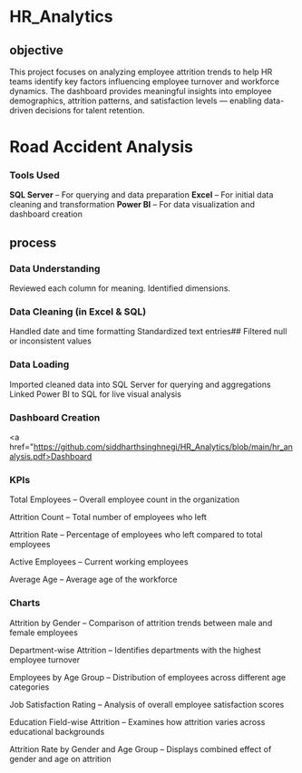 # HR_Analytics
## objective
This project focuses on analyzing employee attrition trends to help HR teams identify key factors influencing employee turnover and workforce dynamics. The dashboard provides meaningful insights into employee demographics, attrition patterns, and satisfaction levels — enabling data-driven decisions for talent retention.

# Road Accident Analysis

### Tools Used
**SQL Server** – For querying and data preparation
**Excel** – For initial data cleaning and transformation
**Power BI** – For data visualization and dashboard creation
## process
### Data Understanding
  Reviewed each column for meaning.
  Identified dimensions.
### Data Cleaning (in Excel & SQL)
  Handled date and time formatting
  Standardized text entries##
  Filtered null or inconsistent values
### Data Loading
  Imported cleaned data into SQL Server for querying and aggregations
  Linked Power BI to SQL for live visual analysis
### Dashboard Creation
 <a href="https://github.com/siddharthsinghnegi/HR_Analytics/blob/main/hr_analysis.pdf>Dashboard</a>
### KPIs 
 Total Employees – Overall employee count in the organization

Attrition Count – Total number of employees who left

Attrition Rate – Percentage of employees who left compared to total employees

Active Employees – Current working employees

Average Age – Average age of the workforce
### Charts
Attrition by Gender – Comparison of attrition trends between male and female employees

Department-wise Attrition – Identifies departments with the highest employee turnover

Employees by Age Group – Distribution of employees across different age categories

Job Satisfaction Rating – Analysis of overall employee satisfaction scores

Education Field-wise Attrition – Examines how attrition varies across educational backgrounds

Attrition Rate by Gender and Age Group – Displays combined effect of gender and age on attrition


